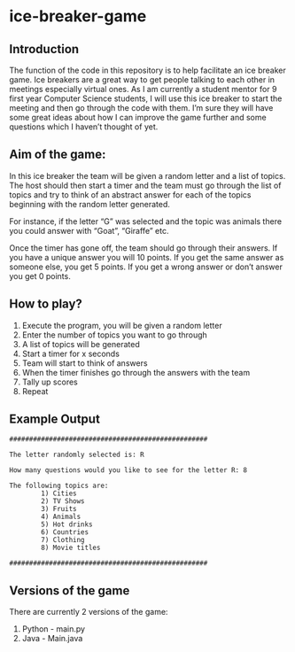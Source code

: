 # ice-breaker-game

## Introduction

The function of the code in this repository is to help facilitate an ice breaker game. Ice breakers are a great way to get people talking to each other in meetings especially virtual ones. As I am currently a student mentor for 9 first year Computer Science students, I will use this ice breaker to start the meeting and then go through the code with them. I’m sure they will have some great ideas about how I can improve the game further and some questions which I haven’t thought of yet. 

## Aim of the game:

In this ice breaker the team will be given a random letter and a list of topics. The host should then start a timer and the team must go through the list of topics and try to think of an abstract answer for each of the topics beginning with the random letter generated. 

For instance, if the letter “G” was selected and the topic was animals there you could answer with “Goat”, “Giraffe” etc.

Once the timer has gone off, the team should go through their answers. If you have a unique answer you will 10 points. If you get the same answer as someone else, you get 5 points. If you get a wrong answer or don’t answer you get 0 points.


## How to play?
1.	Execute the program, you will be given a random letter 
2.	Enter the number of topics you want to go through 
3.	A list of topics will be generated 
4.	Start a timer for x seconds
5.  Team will start to think of answers
5.	When the timer finishes go through the answers with the team 
6.	Tally up scores
7.	Repeat

## Example Output

```
##################################################

The letter randomly selected is: R

How many questions would you like to see for the letter R: 8

The following topics are:
        1) Cities
        2) TV Shows
        3) Fruits
        4) Animals
        5) Hot drinks 
        6) Countries
        7) Clothing 
        8) Movie titles

##################################################
```

## Versions of the game
There are currently 2 versions of the game:
1. Python       - main.py
2. Java         - Main.java
